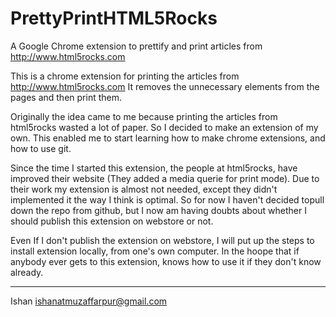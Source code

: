 PrettyPrintHTML5Rocks
=====================

A Google Chrome extension to prettify and print articles from http://www.html5rocks.com

This is a chrome extension for printing the articles from http://www.html5rocks.com
It removes the unnecessary elements from the pages and then print them.

Originally the idea came to me because printing the articles from html5rocks wasted a lot of paper. So I decided to make an extension of my own.
This enabled me to start learning how to make chrome extensions, and how to use git.

Since the time I started this extension, the people at html5rocks, have improved their website (They added a media querie for print mode).
Due to their work my extension is almost not needed, except they didn't implemented it the way I think is optimal.
So for now I haven't decided topull down the repo from github, but I now am having doubts about whether I should publish this extension on webstore or not.

Even If I don't publish the extension on webstore, I will put up the steps to install extension locally, from one's own computer.
In the hoope that if anybody ever gets to this extension, knows how to use it if they don't know already.


---
Ishan
ishanatmuzaffarpur@gmail.com

